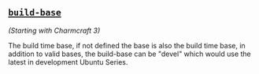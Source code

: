 <a href="#heading--build-base"><h2 id="heading--build-base">`build-base`</h2></a>

*(Starting with Charmcraft 3)*

The build time base, if not defined the base is also the build time
base, in addition to valid bases, the build-base can be "devel"
which would use the latest in development Ubuntu Series.
